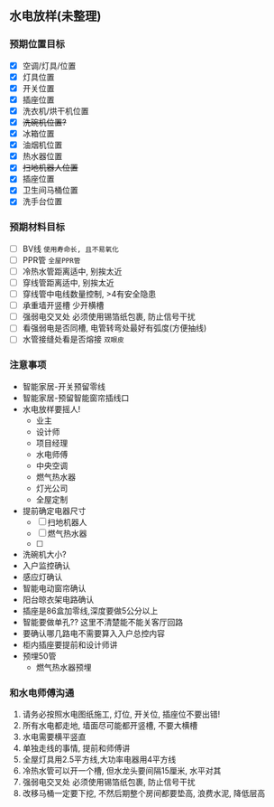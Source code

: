 ## 水电放样(未整理)

### 预期位置目标
*  [x] 空调/灯具/位置
*  [x] 灯具位置
*  [x] 开关位置
*  [x] 插座位置
*  [x] 洗衣机/烘干机位置
*  [x] ~~洗碗机位置?~~
*  [x] 冰箱位置
*  [x] 油烟机位置
*  [x] 热水器位置
*  [x] ~~扫地机器人位置~~
*  [x] 插座位置
*  [x] 卫生间马桶位置
*  [x] 洗手台位置

### 预期材料目标
* [ ] BV线 `使用寿命长, 且不易氧化`
* [ ] PPR管 `全屋PPR管`
* [ ] 冷热水管距离适中, 别挨太近
* [ ] 穿线管距离适中, 别挨太近
* [ ] 穿线管中电线数量控制, >4有安全隐患
* [ ] 承重墙开竖槽 少开横槽
* [ ] 强弱电交叉处 必须使用锡箔纸包裹, 防止信号干扰
* [ ] 看强弱电是否同槽, 电管转弯处最好有弧度(方便抽线)
* [ ] 水管接缝处看是否熔接 `双眼皮`

### 注意事项
* 智能家居-开关预留零线
* 智能家居-预留智能窗帘插线口
* 水电放样要摇人!
    * 业主
    * 设计师
    * 项目经理
    * 水电师傅
    * 中央空调
    * 燃气热水器
    * 灯光公司
    * 全屋定制
* 提前确定电器尺寸
    - [ ] 扫地机器人
    - [ ] 燃气热水器
    - [ ]
* 洗碗机大小?
* 入户监控确认
* 感应灯确认
* 智能电动窗帘确认
* 阳台晾衣架电路确认
* 插座是86盒加零线,深度要做5公分以上
* 智能要做单孔?? 这里不清楚能不能关客厅回路
* 要确认哪几路电不需要算入入户总控内容
* 柜内插座要提前和设计师讲
* 预埋50管
    + 燃气热水器预埋

### 和水电师傅沟通
1. 请务必按照水电图纸施工, 灯位, 开关位, 插座位不要出错!
2. 所有水电都走地, 墙面尽可能都开竖槽, 不要大横槽
3. 水电需要横平竖直
4. 单独走线的事情, 提前和师傅讲
5. 全屋灯具用2.5平方线,大功率电器用4平方线
6. 冷热水管可以开一个槽, 但水龙头要间隔15厘米, 水平对其
7. 强弱电交叉处 必须使用锡箔纸包裹, 防止信号干扰
8. 改移马桶一定要下挖, 不然后期整个房间都要垫高, 浪费水泥, 降低层高
